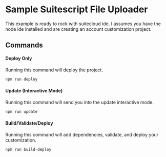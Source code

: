# Sample Suitescript File Uploader

This example is ready to rock with suitecloud ide. I assumes you have the node ide installed
and are creating an account customization project. 

## Commands

#### Deploy Only

Running this command will deploy the project.

```javascript
npm run deploy
```
#### Update (Interactive Mode)

Running this command will send you into the update interactive mode.

```javascript
npm run update
```
#### Build/Validate/Deploy

Running this command will add dependencies, validate, and deploy your customization.

```javascript
npm run build-deploy
```